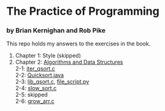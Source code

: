 # The Practice of Programming
### by Brian Kernighan and Rob Pike

This repo holds my answers to the exercises in the book.

1. Chapter 1: Style (skipped)
2. Chapter 2: [Algorithms and Data Structures](https://github.com/breakthatbass/practice_of_programming/tree/main/chap2)  
   2-1: [iter_qsort.c](https://github.com/breakthatbass/practice_of_programming/blob/main/chap2/iter_qsort.c)  
   2-2: [Quicksort.java](https://github.com/breakthatbass/practice_of_programming/blob/main/chap2/Quicksort.java)  
   2-3: [lib_qsort.c](https://github.com/breakthatbass/practice_of_programming/blob/main/chap2/lib_qsort.c), [file_script.py](https://github.com/breakthatbass/practice_of_programming/blob/main/chap2/file_script.py)  
   2-4: [slow_sort.c](https://github.com/breakthatbass/practice_of_programming/blob/main/chap2/slow_sort.c)  
   2-5: skipped  
   2-6: [grow_arr.c](https://github.com/breakthatbass/practice_of_programming/blob/main/chap2/grow_arr.c)

